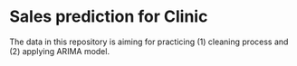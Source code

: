 # Sales prediction for Clinic
The data in this repository is aiming for practicing (1) cleaning process and (2) applying ARIMA model.

